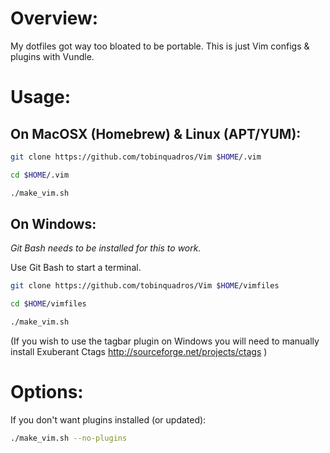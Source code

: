 # Overview:

My dotfiles got way too bloated to be portable. This is just Vim configs & plugins with Vundle.

# Usage:

## On MacOSX (Homebrew) & Linux (APT/YUM):

```sh
git clone https://github.com/tobinquadros/Vim $HOME/.vim

cd $HOME/.vim

./make_vim.sh
```

## On Windows:

_Git Bash needs to be installed for this to work._

Use Git Bash to start a terminal.

```sh
git clone https://github.com/tobinquadros/Vim $HOME/vimfiles

cd $HOME/vimfiles

./make_vim.sh
```

(If you wish to use the tagbar plugin on Windows you will need to manually install Exuberant Ctags http://sourceforge.net/projects/ctags )

# Options:

If you don't want plugins installed (or updated):

```sh
./make_vim.sh --no-plugins
```

